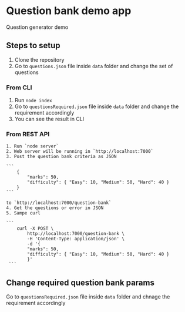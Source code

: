 # Question bank demo app

Question generator demo

## Steps to setup

1. Clone the repository
2. Go to `questions.json` file inside `data` folder and change the set of questions

### From CLI

1. Run `node index`
2. Go to `questionsRequired.json` file inside `data` folder and change the requirement accordingly
3. You can see the result in CLI

### From REST API

    1. Run `node server`
    2. Web server will be running in `http://localhost:7000`
    3. Post the question bank criteria as JSON
    
    ```
        {
            "marks": 50,
            "difficulty": { "Easy": 10, "Medium": 50, "Hard": 40 }
        }
    ```
    
    to `http://localhost:7000/question-bank`
    4. Get the questions or error in JSON
    5. Sampe curl 
    
    ```
        curl -X POST \
            http://localhost:7000/question-bank \
            -H 'Content-Type: application/json' \
            -d '{
            "marks": 50,
            "difficulty": { "Easy": 10, "Medium": 50, "Hard": 40 }
            }'
     ```

## Change required question bank params

Go to `questionsRequired.json` file inside `data` folder and chnage the requirement accordingly
